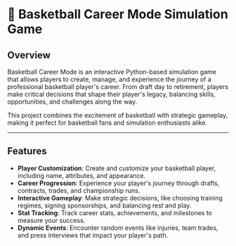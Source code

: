 

# 🏀 Basketball Career Mode Simulation Game

## Overview
Basketball Career Mode is an interactive Python-based simulation game that allows players to create, manage, and experience the journey of a professional basketball player's career. From draft day to retirement, players make critical decisions that shape their player's legacy, balancing skills, opportunities, and challenges along the way.

This project combines the excitement of basketball with strategic gameplay, making it perfect for basketball fans and simulation enthusiasts alike.

---

## Features
- **Player Customization**: Create and customize your basketball player, including name, attributes, and appearance.
- **Career Progression**: Experience your player's journey through drafts, contracts, trades, and championship runs.
- **Interactive Gameplay**: Make strategic decisions, like choosing training regimes, signing sponsorships, and balancing rest and play.
- **Stat Tracking**: Track career stats, achievements, and milestones to measure your success.
- **Dynamic Events**: Encounter random events like injuries, team trades, and press interviews that impact your player's path.
